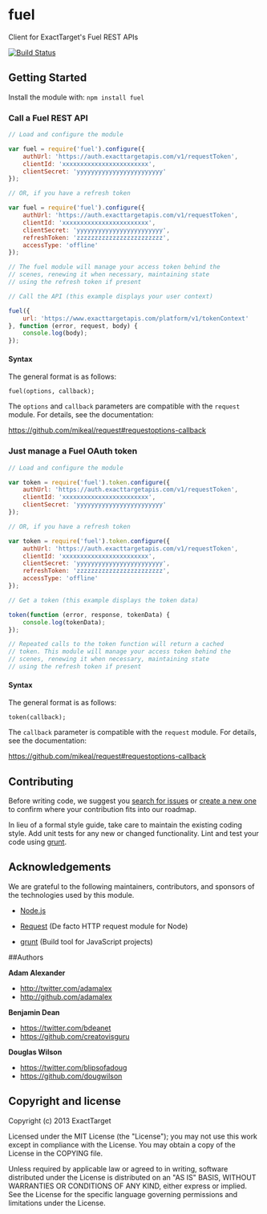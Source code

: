 # fuel

Client for ExactTarget's Fuel REST APIs

[![Build Status](https://travis-ci.org/ExactTarget/node-fuel.png?branch=master)](https://travis-ci.org/ExactTarget/node-fuel)

## Getting Started
Install the module with: `npm install fuel`

### Call a Fuel REST API

```javascript
// Load and configure the module

var fuel = require('fuel').configure({
	authUrl: 'https://auth.exacttargetapis.com/v1/requestToken',
	clientId: 'xxxxxxxxxxxxxxxxxxxxxxxx',
	clientSecret: 'yyyyyyyyyyyyyyyyyyyyyyyy'
});

// OR, if you have a refresh token

var fuel = require('fuel').configure({
	authUrl: 'https://auth.exacttargetapis.com/v1/requestToken',
	clientId: 'xxxxxxxxxxxxxxxxxxxxxxxx',
	clientSecret: 'yyyyyyyyyyyyyyyyyyyyyyyy',
	refreshToken: 'zzzzzzzzzzzzzzzzzzzzzzzz',
	accessType: 'offline'
});

// The fuel module will manage your access token behind the
// scenes, renewing it when necessary, maintaining state
// using the refresh token if present

// Call the API (this example displays your user context)

fuel({
	url: 'https://www.exacttargetapis.com/platform/v1/tokenContext'
}, function (error, request, body) {
	console.log(body);
});
```
#### Syntax

The general format is as follows:

`fuel(options, callback);`

The `options` and `callback` parameters are compatible with the `request` module.  For details, see the documentation:

https://github.com/mikeal/request#requestoptions-callback

### Just manage a Fuel OAuth token

```javascript
// Load and configure the module

var token = require('fuel').token.configure({
	authUrl: 'https://auth.exacttargetapis.com/v1/requestToken',
	clientId: 'xxxxxxxxxxxxxxxxxxxxxxxx',
	clientSecret: 'yyyyyyyyyyyyyyyyyyyyyyyy'
});

// OR, if you have a refresh token

var token = require('fuel').token.configure({
	authUrl: 'https://auth.exacttargetapis.com/v1/requestToken',
	clientId: 'xxxxxxxxxxxxxxxxxxxxxxxx',
	clientSecret: 'yyyyyyyyyyyyyyyyyyyyyyyy',
	refreshToken: 'zzzzzzzzzzzzzzzzzzzzzzzz',
	accessType: 'offline'
});

// Get a token (this example displays the token data)

token(function (error, response, tokenData) {
	console.log(tokenData);
});

// Repeated calls to the token function will return a cached
// token. This module will manage your access token behind the
// scenes, renewing it when necessary, maintaining state
// using the refresh token if present
```

#### Syntax

The general format is as follows:

`token(callback);`

The `callback` parameter is compatible with the `request` module.  For details, see the documentation:

https://github.com/mikeal/request#requestoptions-callback

## Contributing
Before writing code, we suggest you [search for issues](https://github.com/ExactTarget/node-mashery/issues?state=open)
or [create a new one](https://github.com/ExactTarget/node-mashery/issues/new) to confirm where your contribution fits into
our roadmap.

In lieu of a formal style guide, take care to maintain the existing coding style. Add unit tests for any new or changed functionality.
Lint and test your code using [grunt](https://github.com/cowboy/grunt).

## Acknowledgements

We are grateful to the following maintainers, contributors, and sponsors of the technologies used by this module.

* [Node.js](http://nodejs.org)

* [Request](https://github.com/mikeal/request) (De facto HTTP request module for Node)

* [grunt](https://github.com/cowboy/grunt) (Build tool for JavaScript projects)

##Authors

**Adam Alexander**

+ http://twitter.com/adamalex
+ http://github.com/adamalex

**Benjamin Dean**

+ https://twitter.com/bdeanet
+ https://github.com/creatovisguru

**Douglas Wilson**

+ https://twitter.com/blipsofadoug
+ https://github.com/dougwilson

## Copyright and license

Copyright (c) 2013 ExactTarget

Licensed under the MIT License (the "License");
you may not use this work except in compliance with the License.
You may obtain a copy of the License in the COPYING file.

Unless required by applicable law or agreed to in writing, software
distributed under the License is distributed on an "AS IS" BASIS,
WITHOUT WARRANTIES OR CONDITIONS OF ANY KIND, either express or implied.
See the License for the specific language governing permissions and
limitations under the License.
